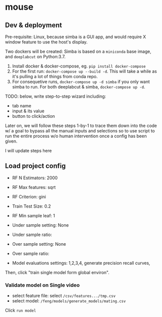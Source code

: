 # mouse

## Dev & deployment

Pre-requisite: Linux, because simba is a GUI app, and would require X window feature to use the host's display.

Two dockers will be created: Simba is based on a `miniconda` base image, and `deeplabcut` on Python:3.7.

1. Install docker & docker-compose, eg. `pip install docker-compose`
2. For the first run: `docker-compose up --build -d`. This will take a while as it's pulling a lot of things from conda repo.
3. For consequetive runs, `docker-compose up -d simba` if you only want simba to run. For both deeplabcut & simba, `docker-compose up -d`.


TODO: below, write step-to-step wizard including:
- tab name
- input & its value
- button to click/action

Later on, we will follow these steps 1-by-1 to trace them down into
the code w/ a goal to bypass all the manual inputs and selections so
to use script to run the entire process w/o human intervention once a
config has been given.


I will update steps here

## Load project config

- RF N Estimators: 2000
- RF Max features: sqrt
- RF Criterion: gini
- Train Test Size: 0.2
- RF Min sample leaf: 1
- Under sample setting: None
- Under sample ratio:
- Over sample setting: None
- Over sample ratio:

- Model evaluations settings: 1,2,3,4, generate precision recall curves, <save settings to global>

Then, click "train single model form global environ".

### Validate model on Single video

- select feature file: select `/csv/features.../tmp.csv`
- select model: `/feng/models/generate_models/mating.csv`

Click `run model`
